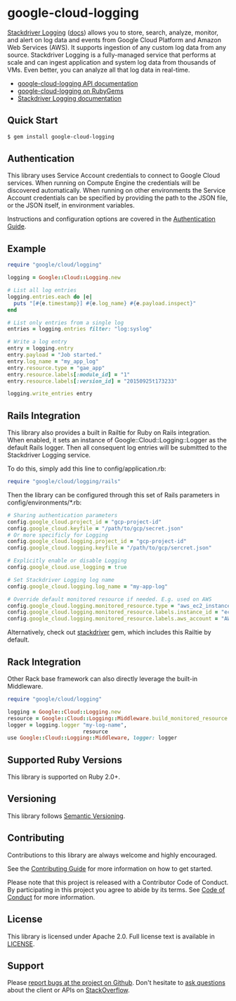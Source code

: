 # google-cloud-logging

[Stackdriver Logging](https://cloud.google.com/logging/) ([docs](https://cloud.google.com/logging/docs/)) allows you to store, search, analyze, monitor, and alert on log data and events from Google Cloud Platform and Amazon Web Services (AWS). It supports ingestion of any custom log data from any source. Stackdriver Logging is a fully-managed service that performs at scale and can ingest application and system log data from thousands of VMs. Even better, you can analyze all that log data in real-time.

- [google-cloud-logging API documentation](http://googlecloudplatform.github.io/google-cloud-ruby/#/docs/google-cloud-logging/latest)
- [google-cloud-logging on RubyGems](https://rubygems.org/gems/google-cloud-logging)
- [Stackdriver Logging documentation](https://cloud.google.com/logging/docs/)

## Quick Start

```sh
$ gem install google-cloud-logging
```

## Authentication

This library uses Service Account credentials to connect to Google Cloud services. When running on Compute Engine the credentials will be discovered automatically. When running on other environments the Service Account credentials can be specified by providing the path to the JSON file, or the JSON itself, in environment variables.

Instructions and configuration options are covered in the [Authentication Guide](https://googlecloudplatform.github.io/google-cloud-ruby/#/docs/google-cloud-logging/guides/authentication).

## Example

```ruby
require "google/cloud/logging"

logging = Google::Cloud::Logging.new

# List all log entries
logging.entries.each do |e|
  puts "[#{e.timestamp}] #{e.log_name} #{e.payload.inspect}"
end

# List only entries from a single log
entries = logging.entries filter: "log:syslog"

# Write a log entry
entry = logging.entry
entry.payload = "Job started."
entry.log_name = "my_app_log"
entry.resource.type = "gae_app"
entry.resource.labels[:module_id] = "1"
entry.resource.labels[:version_id] = "20150925t173233"

logging.write_entries entry
```

## Rails Integration

This library also provides a built in Railtie for Ruby on Rails integration. When enabled, it sets an instance of Google::Cloud::Logging::Logger as the default Rails logger. Then all consequent log entries will be submitted to the Stackdriver Logging service.

To do this, simply add this line to config/application.rb:
```ruby
require "google/cloud/logging/rails"
```
Then the library can be configured through this set of Rails parameters in config/environments/*.rb:
```ruby
# Sharing authentication parameters
config.google_cloud.project_id = "gcp-project-id"
config.google_cloud.keyfile = "/path/to/gcp/secret.json"
# Or more specificly for Logging
config.google_cloud.logging.project_id = "gcp-project-id"
config.google_cloud.logging.keyfile = "/path/to/gcp/sercret.json"

# Explicitly enable or disable Logging
config.google_cloud.use_logging = true

# Set Stackdriver Logging log name
config.google_cloud.logging.log_name = "my-app-log"

# Override default monitored resource if needed. E.g. used on AWS
config.google_cloud.logging.monitored_resource.type = "aws_ec2_instance"
config.google_cloud.logging.monitored_resource.labels.instance_id = "ec2-instance-id"
config.google_cloud.logging.monitored_resource.labels.aws_account = "AWS account number"
```
Alternatively, check out [stackdriver](../stackdriver) gem, which includes this Railtie by default.

## Rack Integration

Other Rack base framework can also directly leverage the built-in Middleware.
```ruby
require "google/cloud/logging"

logging = Google::Cloud::Logging.new
resource = Google::Cloud::Logging::Middleware.build_monitored_resource
logger = logging.logger "my-log-name",
                        resource
use Google::Cloud::Logging::Middleware, logger: logger
```

## Supported Ruby Versions

This library is supported on Ruby 2.0+.

## Versioning

This library follows [Semantic Versioning](http://semver.org/).

## Contributing

Contributions to this library are always welcome and highly encouraged.

See the [Contributing Guide](https://googlecloudplatform.github.io/google-cloud-ruby/#/docs/guides/contributing) for more information on how to get started.

Please note that this project is released with a Contributor Code of Conduct. By participating in this project you agree to abide by its terms. See [Code of Conduct](../CODE_OF_CONDUCT.md) for more information.

## License

This library is licensed under Apache 2.0. Full license text is available in [LICENSE](LICENSE).

## Support

Please [report bugs at the project on Github](https://github.com/GoogleCloudPlatform/google-cloud-ruby/issues).
Don't hesitate to [ask questions](http://stackoverflow.com/questions/tagged/google-cloud-platform+ruby) about the client or APIs on [StackOverflow](http://stackoverflow.com).
